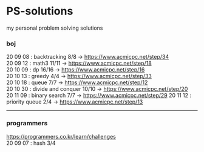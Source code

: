 # PS-solutions
my personal problem solving solutions

### boj
20 09 08 : backtracking 8/8 -> https://www.acmicpc.net/step/34  
20 09 12 : math3 11/11 -> https://www.acmicpc.net/step/18  
20 10 09 : dp 16/16 -> https://www.acmicpc.net/step/16   
20 10 13 : greedy 4/4 -> https://www.acmicpc.net/step/33   
20 10 18 : queue 7/7 -> https://www.acmicpc.net/step/12   
20 10 30 : divide and conquer 10/10 -> https://www.acmicpc.net/step/20      
20 11 09 : binary search 7/7 -> https://www.acmicpc.net/step/29
20 11 12 : priority queue 2/4 -> https://www.acmicpc.net/step/13

- - -
### programmers
https://programmers.co.kr/learn/challenges  
20 09 07 : hash 3/4

